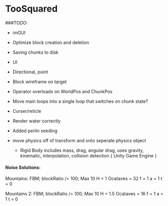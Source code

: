 # TooSquared

###TODO: 
 * imGUI
 * Optimize block creation and deletion
 * Saving chunks to disk
 * UI

 * Directional, point
 * Block wireframe on target
 * Operator overloads on WorldPos and ChunkPos
 * Move main loops into a single loop that switches on chunk state?
 * Curser/reticle
 * Render water correctly
 * Added perlin seeding
 * move physics off of transform and onto seperate physics object
	* Rigid Body includes mass, drag, angular drag, uses gravity, kinematic, interpolation, collision detection { Unity Game Engine }







#### Noise Solutions:
Mountains:
FBM;
blockRatio /= 100;
Max 10
H = 1
Ocataves = 32
f = 1
a = 1
t = 0

Mountains 2:
FBM;
blockRatio /= 100;
Max 10
H = 1.5
Ocataves = 16
f = 1
a = 1
t = 0
